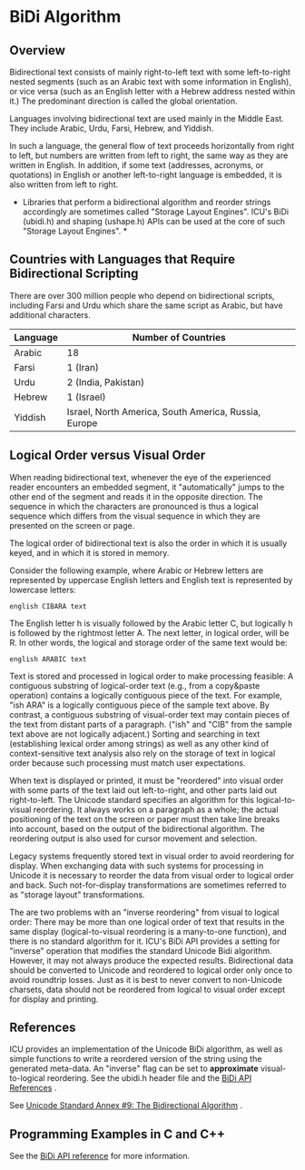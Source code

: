<!--
© 2020 and later: Unicode, Inc. and others.
License & terms of use: http://www.unicode.org/copyright.html
-->

# BiDi Algorithm

## Overview

Bidirectional text consists of mainly right-to-left text with some left-to-right
nested segments (such as an Arabic text with some information in English), or
vice versa (such as an English letter with a Hebrew address nested within it.)
The predominant direction is called the global orientation.

Languages involving bidirectional text are used mainly in the Middle East. They
include Arabic, Urdu, Farsi, Hebrew, and Yiddish.

In such a language, the general flow of text proceeds horizontally from right to
left, but numbers are written from left to right, the same way as they are
written in English. In addition, if some text (addresses, acronyms, or
quotations) in English or another left-to-right language is embedded, it is also
written from left to right.

* Libraries that perform a bidirectional algorithm and reorder strings
accordingly are sometimes called "Storage Layout Engines". ICU's BiDi (ubidi.h)
and shaping (ushape.h) APIs can be used at the core of such "Storage Layout
Engines". *

## Countries with Languages that Require Bidirectional Scripting

There are over 300 million people who depend on bidirectional scripts, including
Farsi and Urdu which share the same script as Arabic, but have additional
characters.

| Language | Number of Countries |
|----------|------------------------------------------------------|
| Arabic | 18 |
| Farsi | 1 (Iran) |
| Urdu | 2 (India, Pakistan) |
| Hebrew | 1 (Israel) |
| Yiddish | Israel, North America, South America, Russia, Europe |


## Logical Order versus Visual Order

When reading bidirectional text, whenever the eye of the experienced reader
encounters an embedded segment, it "automatically" jumps to the other end of the
segment and reads it in the opposite direction. The sequence in which the
characters are pronounced is thus a logical sequence which differs from the
visual sequence in which they are presented on the screen or page.

The logical order of bidirectional text is also the order in which it is usually
keyed, and in which it is stored in memory.

Consider the following example, where Arabic or Hebrew letters are represented
by uppercase English letters and English text is represented by lowercase
letters:

    english CIBARA text

The English letter h is visually followed by the Arabic letter C, but logically
h is followed by the rightmost letter A. The next letter, in logical order, will
be R. In other words, the logical and storage order of the same text would be:

    english ARABIC text

Text is stored and processed in logical order to make processing feasible: A
contiguous substring of logical-order text (e.g., from a copy&paste operation)
contains a logically contiguous piece of the text. For example, "ish ARA" is a
logically contiguous piece of the sample text above. By contrast, a contiguous
substring of visual-order text may contain pieces of the text from distant parts
of a paragraph. ("ish" and "CIB" from the sample text above are not logically
adjacent.) Sorting and searching in text (establishing lexical order among
strings) as well as any other kind of context-sensitive text analysis also rely
on the storage of text in logical order because such processing must match user
expectations.

When text is displayed or printed, it must be "reordered" into visual order with
some parts of the text laid out left-to-right, and other parts laid out
right-to-left. The Unicode standard specifies an algorithm for this
logical-to-visual reordering. It always works on a paragraph as a whole; the
actual positioning of the text on the screen or paper must then take line breaks
into account, based on the output of the bidirectional algorithm. The reordering
output is also used for cursor movement and selection.

Legacy systems frequently stored text in visual order to avoid reordering for
display. When exchanging data with such systems for processing in Unicode it is
necessary to reorder the data from visual order to logical order and back. Such
not-for-display transformations are sometimes referred to as "storage layout"
transformations.

The are two problems with an "inverse reordering" from visual to logical order:
There may be more than one logical order of text that results in the same
display (logical-to-visual reordering is a many-to-one function), and there is
no standard algorithm for it. ICU's BiDi API provides a setting for "inverse"
operation that modifies the standard Unicode Bidi algorithm. However, it may not
always produce the expected results. Bidirectional data should be converted to
Unicode and reordered to logical order only once to avoid roundtrip losses. Just
as it is best to never convert to non-Unicode charsets, data should not be
reordered from logical to visual order except for display and printing.

## References

ICU provides an implementation of the Unicode BiDi algorithm, as well as simple
functions to write a reordered version of the string using the generated
meta-data. An "inverse" flag can be set to **approximate** visual-to-logical
reordering. See the ubidi.h header file and the [BiDi API
References](http://icu-project.org/apiref/icu4c/ubidi_8h.html) .

See [Unicode Standard Annex #9: The Bidirectional
Algorithm](http://www.unicode.org/unicode/reports/tr9/) .

## Programming Examples in C and C++

See the [BiDi API reference](http://icu-project.org/apiref/icu4c/ubidi_8h.html)
for more information.
